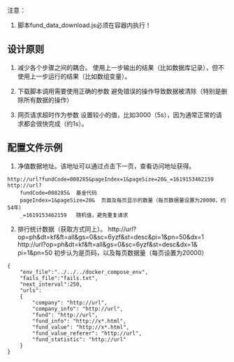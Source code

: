注意：
1. 脚本fund_data_download.js必须在容器内执行！


## 设计原则
1. 减少各个步骤之间的耦合。
使用上一步输出的结果（比如数据库记录），但不使用上一步运行的结果（比如数组变量）。

2. 下载脚本调用需要使用正确的参数
避免错误的操作导致数据被清除（特别是删除所有数据的操作）

3. 网页请求超时作为参数
设置较小的值，比如3000（5s），因为通常正常的请求都会很快完成（约1s）。
    

## 配置文件示例
1. 净值数据地址。该地址可以通过点击下一页，查看访问地址获得。
~~~
http://url?fundCode=008285&pageIndex=1&pageSize=20&_=1619153462159
http://url?
    fundCode=008285&  基金代码
    pageIndex=1&pageSize=20&  页面及每页显示的数量（每页数据量设置为20000，约54年）
    _=1619153462159   随机值，避免重复请求
~~~

2. 排行统计数据（获取方式同上）。
http://url?op=ph&dt=kf&ft=all&gs=0&sc=6yzf&st=desc&pi=1&pn=50&dx=1
http://url?op=ph&dt=kf&ft=all&gs=0&sc=6yzf&st=desc&dx=1&
    pi=1&pn=50  初步认为是页码，以及每页数据量（每页设置为20000）

~~~
{
    "env_file":"../../../docker_compose_env",
    "fails_file":"fails.txt",
    "next_interval":250,
    "urls": 
    {
        "company": "http://url",
        "company_info": "http://url",
        "fund": "http://url",
        "fund_info": "http://x*.html",
        "fund_value": "http://x*.html",
        "fund_value_referer": "http://url",
        "fund_statistic": "http://url"
    }
}
~~~